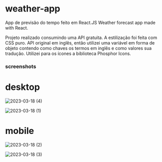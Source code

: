 # weather-app
App de previsão do tempo feito em React.JS
Weather forecast app made with React.

Projeto realizado consumindo uma API gratuita. A estilização foi feita com CSS puro.
API original em inglês, então utilizei uma variável em forma de objeto contendo como chaves os termos em inglês e como valores sua tradução. 
Utilizei para os ícones a biblioteca Phosphor Icons.



### screenshots

# desktop
![2023-03-18 (4)](https://user-images.githubusercontent.com/104312621/226406895-ed6f8eeb-2f1e-4a2c-aa8e-22458bf2a718.png)

![2023-03-18 (1)](https://user-images.githubusercontent.com/104312621/226406631-d768c724-d1c1-4ccc-915b-99e0d6faaf00.png)

# mobile


![2023-03-18 (2)](https://user-images.githubusercontent.com/104312621/226407159-ede59c72-2d30-4c1d-9ea6-29798c371dad.png)

![2023-03-18 (3)](https://user-images.githubusercontent.com/104312621/226407322-30c87bb5-4e24-4c2b-8228-20007fc14136.png)
